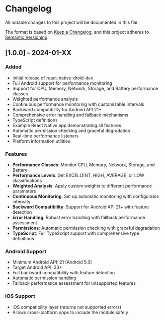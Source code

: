 # Changelog

All notable changes to this project will be documented in this file.

The format is based on [Keep a Changelog](https://keepachangelog.com/en/1.0.0/),
and this project adheres to [Semantic Versioning](https://semver.org/spec/v2.0.0.html).

## [1.0.0] - 2024-01-XX

### Added
- Initial release of react-native-droid-dex
- Full Android support for performance monitoring
- Support for CPU, Memory, Network, Storage, and Battery performance classes
- Weighted performance analysis
- Continuous performance monitoring with customizable intervals
- Backward compatibility for Android API 21+
- Comprehensive error handling and fallback mechanisms
- TypeScript definitions
- Example React Native app demonstrating all features
- Automatic permission checking and graceful degradation
- Real-time performance listeners
- Platform information utilities

### Features
- **Performance Classes**: Monitor CPU, Memory, Network, Storage, and Battery
- **Performance Levels**: Get EXCELLENT, HIGH, AVERAGE, or LOW classifications
- **Weighted Analysis**: Apply custom weights to different performance parameters
- **Continuous Monitoring**: Set up automatic monitoring with configurable intervals
- **Backward Compatibility**: Support for Android API 21+ with feature detection
- **Error Handling**: Robust error handling with fallback performance assessment
- **Permissions**: Automatic permission checking with graceful degradation
- **TypeScript**: Full TypeScript support with comprehensive type definitions

### Android Support
- Minimum Android API: 21 (Android 5.0)
- Target Android API: 33+
- Full backward compatibility with feature detection
- Automatic permission handling
- Fallback performance assessment for unsupported features

### iOS Support
- iOS compatibility layer (returns not supported errors)
- Allows cross-platform apps to include the module safely